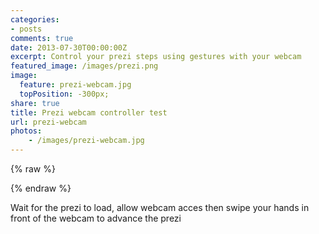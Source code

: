 ```yaml
---
categories:
- posts
comments: true
date: 2013-07-30T00:00:00Z
excerpt: Control your prezi steps using gestures with your webcam
featured_image: /images/prezi.png
image:
  feature: prezi-webcam.jpg
  topPosition: -300px;
share: true
title: Prezi webcam controller test
url: prezi-webcam
photos:
    - /images/prezi-webcam.jpg
---
```

{% raw %}
<script src="//code.jquery.com/jquery-1.9.1.min.js"></script>
<script src="//cdnjs.cloudflare.com/ajax/libs/jquery-easing/1.3/jquery.easing.min.js"></script>
<script src="//cdnjs.cloudflare.com/ajax/libs/jquery-mousewheel/3.1.3/jquery.mousewheel.min.js"></script>
<script src="//cdnjs.cloudflare.com/ajax/libs/twitter-bootstrap/2.3.2/js/bootstrap.min.js"></script>
<script src="//cdnjs.cloudflare.com/ajax/libs/fancybox/2.1.4/jquery.fancybox.pack.js"></script>

<script src="/js/prezi_player.js"></script>
<script src="/js/webcam.js"></script>
<script>

var step = 0;
var moving = false;

function next() {
    if (!moving) {
        step += 1;
    	if (step >= player.getStepCount()) step = player.getStepCount() - 1;
        player.toStep(step);
        moving = true;
        setTimeout(function() {
           moving = false; 
        }, 400);
    }
    
}

var init = function() {
    $("body").bind("webcamSwipeLeft", next);
    $("body").bind("webcamSwipeRight", next);
    player.on('statusChange', function() {
        if (player.getStatus() == PreziPlayer.STATUS_CONTENT_READY ) {
          window.initializeWebcamSwiper();
          console.log("initialized");   
        }
    });	
}

window.onload = function () {
    var d=document.createElement('div'), p=document.createElement('script'), pp=document.createElement('script'), incl; 
    incl = function() { 
        d.id="prezi_player_koluwfk7mcq_"; 
        pp.innerHTML="var player = new PreziPlayer('"+d.id+"', {preziId: 'koluwfk7mcq_', width: '640', height: '450'});"; 
        $('#prezi-container').append(d); 
        $('#prezi-container').append(pp); 
    }; 
    if (!window.PreziPlayer){ 
        p.src="https://prezi.github.io/prezi-player/lib/PreziPlayer/prezi_player.js"; $('#prezi-container').append(p); p.onload = incl; 
    } 
    else { incl(); }
    init();
}
</script>
{% endraw %}
<p class="pagination-centered">Wait for the prezi to load, allow webcam acces then swipe your hands in front of the webcam to advance the prezi</p>
<div id="prezi-container"></div>
